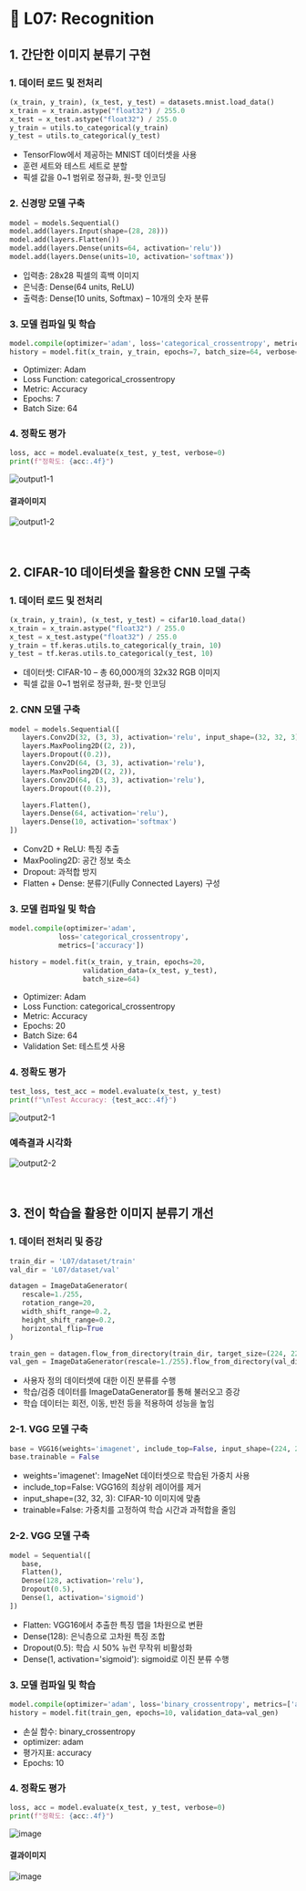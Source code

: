 # 📌 L07: Recognition

## 1. 간단한 이미지 분류기 구현

### 1. 데이터 로드 및 전처리
   
   ```python
   (x_train, y_train), (x_test, y_test) = datasets.mnist.load_data()
   x_train = x_train.astype("float32") / 255.0
   x_test = x_test.astype("float32") / 255.0
   y_train = utils.to_categorical(y_train)
   y_test = utils.to_categorical(y_test)
   ```
   - TensorFlow에서 제공하는 MNIST 데이터셋을 사용
   - 훈련 세트와 테스트 세트로 분할
   - 픽셀 값을 0~1 범위로 정규화, 원-핫 인코딩

### 2. 신경망 모델 구축

   ```python
   model = models.Sequential()
   model.add(layers.Input(shape=(28, 28)))
   model.add(layers.Flatten())
   model.add(layers.Dense(units=64, activation='relu'))
   model.add(layers.Dense(units=10, activation='softmax'))
   ```
   - 입력층: 28x28 픽셀의 흑백 이미지
   - 은닉층: Dense(64 units, ReLU)
   - 출력층: Dense(10 units, Softmax) – 10개의 숫자 분류

### 3. 모델 컴파일 및 학습
   ```python
   model.compile(optimizer='adam', loss='categorical_crossentropy', metrics=['accuracy'])
   history = model.fit(x_train, y_train, epochs=7, batch_size=64, verbose=1)
   ```
   - Optimizer: Adam
   - Loss Function: categorical_crossentropy
   - Metric: Accuracy
   - Epochs: 7
   - Batch Size: 64

### 4. 정확도 평가
   ```python
   loss, acc = model.evaluate(x_test, y_test, verbose=0)
   print(f"정확도: {acc:.4f}")
   ```
![output1-1](https://github.com/user-attachments/assets/4d74ac9c-2a2a-4bb4-96eb-1b0f8a763fd9)

  #### 결과이미지
![output1-2](https://github.com/user-attachments/assets/02c81197-e90c-4da0-a01c-81a3fa8cc25f)
<br><br><br>
     
## 2. CIFAR-10 데이터셋을 활용한 CNN 모델 구축

### 1. 데이터 로드 및 전처리
   ```python
   (x_train, y_train), (x_test, y_test) = cifar10.load_data()
   x_train = x_train.astype("float32") / 255.0
   x_test = x_test.astype("float32") / 255.0
   y_train = tf.keras.utils.to_categorical(y_train, 10)
   y_test = tf.keras.utils.to_categorical(y_test, 10)
   ```
   - 데이터셋: CIFAR-10 – 총 60,000개의 32x32 RGB 이미지
   - 픽셀 값을 0~1 범위로 정규화, 원-핫 인코딩

### 2. CNN 모델 구축

   ```python
   model = models.Sequential([
      layers.Conv2D(32, (3, 3), activation='relu', input_shape=(32, 32, 3)),
      layers.MaxPooling2D((2, 2)),
      layers.Dropout((0.2)),
      layers.Conv2D(64, (3, 3), activation='relu'),
      layers.MaxPooling2D((2, 2)),
      layers.Conv2D(64, (3, 3), activation='relu'),
      layers.Dropout((0.2)),

      layers.Flatten(),
      layers.Dense(64, activation='relu'),
      layers.Dense(10, activation='softmax')  
   ])
   ```
   - Conv2D + ReLU: 특징 추출
   - MaxPooling2D: 공간 정보 축소
   - Dropout: 과적합 방지
   - Flatten + Dense: 분류기(Fully Connected Layers) 구성

### 3. 모델 컴파일 및 학습

   ```python
   model.compile(optimizer='adam',
               loss='categorical_crossentropy',
               metrics=['accuracy'])

   history = model.fit(x_train, y_train, epochs=20,
                     validation_data=(x_test, y_test),
                     batch_size=64)
   ```
  - Optimizer: Adam
  - Loss Function: categorical_crossentropy
  - Metric: Accuracy
  - Epochs: 20
  - Batch Size: 64
  - Validation Set: 테스트셋 사용

### 4. 정확도 평가

   ```python
   test_loss, test_acc = model.evaluate(x_test, y_test)
   print(f"\nTest Accuracy: {test_acc:.4f}")
   ```
![output2-1](https://github.com/user-attachments/assets/54f67e6f-05d0-40bb-9456-02d4ea631890)

  ### 예측결과 시각화 
![output2-2](https://github.com/user-attachments/assets/6fd3f93c-e4d2-4961-a82c-f66e0e5accd0)
<br><br><br>
   
## 3. 전이 학습을 활용한 이미지 분류기 개선

### 1. 데이터 전처리 및 증강
   
   ```python
   train_dir = 'L07/dataset/train'
   val_dir = 'L07/dataset/val'

   datagen = ImageDataGenerator(
      rescale=1./255,
      rotation_range=20,
      width_shift_range=0.2,
      height_shift_range=0.2,
      horizontal_flip=True
   )

   train_gen = datagen.flow_from_directory(train_dir, target_size=(224, 224), batch_size=16, class_mode='binary')
   val_gen = ImageDataGenerator(rescale=1./255).flow_from_directory(val_dir, target_size=(224, 224), batch_size=16, class_mode='binary')

   ```
   - 사용자 정의 데이터셋에 대한 이진 분류를 수행
   - 학습/검증 데이터를 ImageDataGenerator를 통해 불러오고 증강
   - 학습 데이터는 회전, 이동, 반전 등을 적용하여 성능을 높임 

### 2-1. VGG 모델 구축

   ```python
   base = VGG16(weights='imagenet', include_top=False, input_shape=(224, 224, 3))
   base.trainable = False
   ```
   - weights='imagenet': ImageNet 데이터셋으로 학습된 가중치 사용
   - include_top=False: VGG16의 최상위 레이어를 제거
   - input_shape=(32, 32, 3): CIFAR-10 이미지에 맞춤
   - trainable=False: 가중치를 고정하여 학습 시간과 과적합을 줄임

### 2-2. VGG 모델 구축

   ```python
   model = Sequential([
      base,
      Flatten(),
      Dense(128, activation='relu'),
      Dropout(0.5),
      Dense(1, activation='sigmoid')
   ])
   ```
   - Flatten: VGG16에서 추출한 특징 맵을 1차원으로 변환
   - Dense(128): 은닉층으로 고차원 특징 조합
   - Dropout(0.5): 학습 시 50% 뉴런 무작위 비활성화
   - Dense(1, activation='sigmoid'): sigmoid로 이진 분류 수행

### 3. 모델 컴파일 및 학습
   ```python
   model.compile(optimizer='adam', loss='binary_crossentropy', metrics=['accuracy'])
   history = model.fit(train_gen, epochs=10, validation_data=val_gen)
   ```
   - 손실 함수: binary_crossentropy
   - optimizer: adam
   - 평가지표: accuracy
   - Epochs: 10

### 4. 정확도 평가
   ```python
   loss, acc = model.evaluate(x_test, y_test, verbose=0)
   print(f"정확도: {acc:.4f}")
   ```
![image](https://github.com/user-attachments/assets/d91a0ec3-540a-4f00-bc63-e9fef5dd0d33)

  #### 결과이미지
![image](https://github.com/user-attachments/assets/b627f294-120d-46bb-a48c-5930555f4a82)
